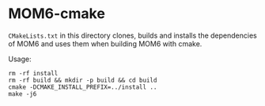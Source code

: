 # MOM6-cmake

`CMakeLists.txt` in this directory clones, builds and installs the dependencies of MOM6 and uses them when building MOM6 with cmake.

Usage:
```
rm -rf install
rm -rf build && mkdir -p build && cd build
cmake -DCMAKE_INSTALL_PREFIX=../install ..
make -j6
```
